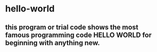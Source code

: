 # hello-world

## this program or trial code shows the most famous programming code HELLO WORLD for beginning with anything new.
